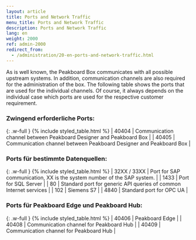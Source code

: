 ```yaml
---
layout: article
title: Ports and Network Traffic
menu_title: Ports and Network Traffic
description: Ports and Network Traffic
lang: en
weight: 2000
ref: admin-2000
redirect_from:
  - /administration/20-en-ports-and-network-traffic.html
---
```


As is well known, the Peakboard Box communicates with all possible upstream systems. In addition, communication channels are also required for the administration of the box. The following table shows the ports that are used for the individual channels. Of course, it always depends on the individual case which ports are used for the respective customer requirement.

### Zwingend erforderliche Ports:
{: .w-full }
{% include styled_table.html %}
| 40404       | Communication channel between Peakboard Designer and Peakboard Box |
| 40405       | Communication channel between Peakboard Designer and Peakboard Box |

### Ports für bestimmte Datenquellen:
{: .w-full }
{% include styled_table.html %}
| 32XX / 33XX | Port for SAP communication, XX is the system number of the SAP system. |
| 1433        |	Port for SQL Server |
| 80          |	Standard port for generic API queries of common Internet services |
| 102         |	Siemens S7 |
| 4840        |	Standard port for OPC UA |

### Ports für Peakboard Edge und Peakboard Hub:
{: .w-full }
{% include styled_table.html %}
| 40406       |	Peakboard Edge |
| 40408       |	Communication channel for Peakboard Hub |
| 40409       |	Communication channel for Peakboard Hub |
